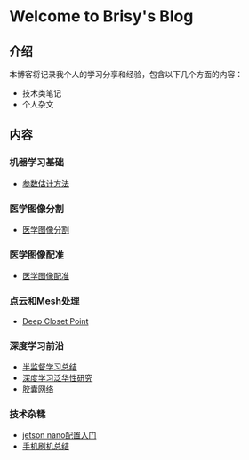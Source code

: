 # Welcome to Brisy's Blog



## 介绍

本博客将记录我个人的学习分享和经验，包含以下几个方面的内容：
- 技术类笔记
- 个人杂文


## 内容
### 机器学习基础
- [参数估计方法](./MachineLearning/参数估计方法.md)
### 医学图像分割
- [医学图像分割]()
### 医学图像配准
- [医学图像配准]()
### 点云和Mesh处理
- [Deep Closet Point](./Geometry/DeepClosetPoint.md)
### 深度学习前沿
- [半监督学习总结](./DeepLearning/SelfSupervisedLearning.md)
- [深度学习泛华性研究]()
- [胶囊网络]()
### 技术杂糅
- [jetson nano配置入门](./Others/JetsonNano.md)
- [手机刷机总结](./Others/手机刷机相关知识.md)

